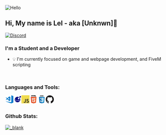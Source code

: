[discord]: https://discord.gg/4zVqZK7Hbr

![Hello](https://media2.giphy.com/headers/colorful-courier/ammr2uN8JUE3.gif)

## Hi, My name is Lel - aka [Unknwn]👋

[![Discord](https://img.shields.io/discord/780929860754997268?label=Discord&logo=Discord)][discord]


### I'm a Student and a Developer

- 💡 I'm currently focused on game and webpage development, and FiveM scripting

<br />

### Languages and Tools:

<img align="left" alt="Visual Studio Code" width="26px" src="https://raw.githubusercontent.com/github/explore/80688e429a7d4ef2fca1e82350fe8e3517d3494d/topics/visual-studio-code/visual-studio-code.png" />
<img align="left" alt="Lua" width="26px" src="https://raw.githubusercontent.com/github/explore/80688e429a7d4ef2fca1e82350fe8e3517d3494d/topics/lua/lua.png" />
<img align="left" alt="JavaScript" width="26px" src="https://raw.githubusercontent.com/github/explore/80688e429a7d4ef2fca1e82350fe8e3517d3494d/topics/javascript/javascript.png" />
<img align="left" alt="HTML5" width="26px" src="https://raw.githubusercontent.com/github/explore/80688e429a7d4ef2fca1e82350fe8e3517d3494d/topics/html/html.png" />
<img align="left" alt="CSS3" width="26px" src="https://raw.githubusercontent.com/github/explore/80688e429a7d4ef2fca1e82350fe8e3517d3494d/topics/css/css.png" />
<img align="left" alt="GitHub" width="26px" src="https://raw.githubusercontent.com/github/explore/78df643247d429f6cc873026c0622819ad797942/topics/github/github.png" />

<br />
<br />

### Github Stats:

<a href="https://github.com/Unknown-6666">
  <img align="center" src="https://github-readme-stats.vercel.app/api?username=Unknown-6666&show_icons=true&theme=dark" alt="_blank" />
</a>

